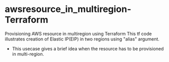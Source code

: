 # awsresource_in_multiregion-Terraform
Provisioning AWS resource in multiregion using Terraform
This tf code illustrates creation of Elastic IP(EIP) in two regions using "alias" argument.
 - This usecase gives a brief idea when the resource has to be provisioned in multi-region.
 
